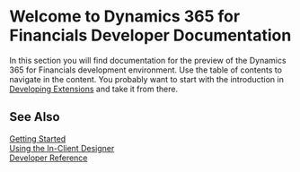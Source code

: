 # Welcome to Dynamics 365 for Financials Developer Documentation
In this section you will find documentation for the preview of the Dynamics 365 for Financials development environment. Use the table of contents to navigate in the content. You probably want to start with the introduction in [Developing Extensions](devenv-dev-overview.md) and take it from there. 

## See Also
[Getting Started](devenv-get-started.md)  
[Using the In-Client Designer](devenv-inclient-designer.md)  
[Developer Reference](devenv-reference-overview.md)